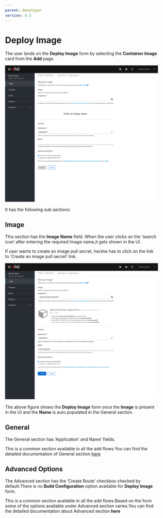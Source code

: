 ```yaml
---
parent: Developer
version: 4.2
---
```

# Deploy Image
The user lands on the **Deploy Image** form by selecting the **Container Image** card from the **Add** page.

![Importfromgit42](img/D1eployImage42.png)

It has the following sub sections:
## Image
This section has the **Image Name** field.
When the user clicks on the ‘search icon’ after entering the required Image name,it gets shown in the UI.

If user wants to create an image pull secret, he/she has to click on the link to ‘Create an image pull secret’ link.

![Importfromgit42](img/D2eployImage42.png)


The above figure shows the **Deploy Image** form once the **Image** is present in the UI and the **Name** is auto populated in the General section.


## General 
The General section has ‘Application’ and Name’ fields.

This is a common section available in all the add flows.You can find the detailed documentation of General section  [here](https://openshift.github.io/openshift-origin-design/designs/developer/add/Container-Image/Deploy-Image)

## Advanced Options 
The Advanced section has the ‘Create Route’ checkbox checked by default.There is no **Build Configuration** option available for **Deploy Image** form.


This is a common section available in all the add flows.Based on the form some of the options available under Advanced section varies.You can find the detailed documentation about Advanced section **here**